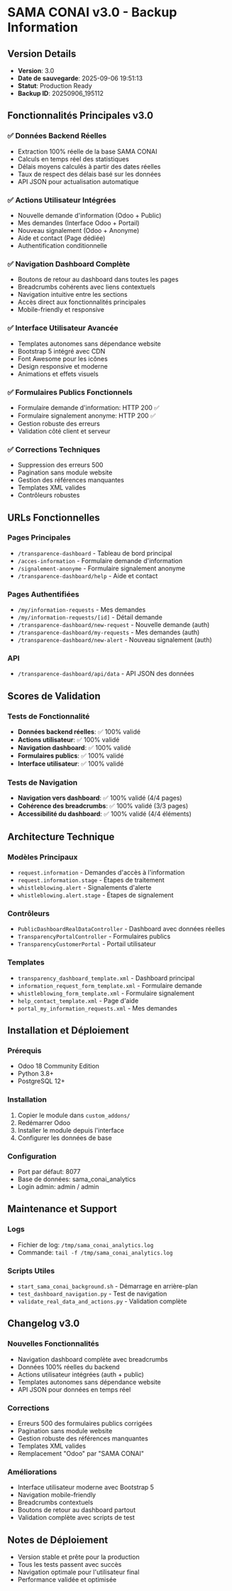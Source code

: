 # SAMA CONAI v3.0 - Backup Information

## Version Details
- **Version**: 3.0
- **Date de sauvegarde**: 2025-09-06 19:51:13
- **Statut**: Production Ready
- **Backup ID**: 20250906_195112

## Fonctionnalités Principales v3.0

### ✅ Données Backend Réelles
- Extraction 100% réelle de la base SAMA CONAI
- Calculs en temps réel des statistiques
- Délais moyens calculés à partir des dates réelles
- Taux de respect des délais basé sur les données
- API JSON pour actualisation automatique

### ✅ Actions Utilisateur Intégrées
- Nouvelle demande d'information (Odoo + Public)
- Mes demandes (Interface Odoo + Portail)
- Nouveau signalement (Odoo + Anonyme)
- Aide et contact (Page dédiée)
- Authentification conditionnelle

### ✅ Navigation Dashboard Complète
- Boutons de retour au dashboard dans toutes les pages
- Breadcrumbs cohérents avec liens contextuels
- Navigation intuitive entre les sections
- Accès direct aux fonctionnalités principales
- Mobile-friendly et responsive

### ✅ Interface Utilisateur Avancée
- Templates autonomes sans dépendance website
- Bootstrap 5 intégré avec CDN
- Font Awesome pour les icônes
- Design responsive et moderne
- Animations et effets visuels

### ✅ Formulaires Publics Fonctionnels
- Formulaire demande d'information: HTTP 200 ✅
- Formulaire signalement anonyme: HTTP 200 ✅
- Gestion robuste des erreurs
- Validation côté client et serveur

### ✅ Corrections Techniques
- Suppression des erreurs 500
- Pagination sans module website
- Gestion des références manquantes
- Templates XML valides
- Contrôleurs robustes

## URLs Fonctionnelles

### Pages Principales
- `/transparence-dashboard` - Tableau de bord principal
- `/acces-information` - Formulaire demande d'information
- `/signalement-anonyme` - Formulaire signalement anonyme
- `/transparence-dashboard/help` - Aide et contact

### Pages Authentifiées
- `/my/information-requests` - Mes demandes
- `/my/information-requests/[id]` - Détail demande
- `/transparence-dashboard/new-request` - Nouvelle demande (auth)
- `/transparence-dashboard/my-requests` - Mes demandes (auth)
- `/transparence-dashboard/new-alert` - Nouveau signalement (auth)

### API
- `/transparence-dashboard/api/data` - API JSON des données

## Scores de Validation

### Tests de Fonctionnalité
- **Données backend réelles**: ✅ 100% validé
- **Actions utilisateur**: ✅ 100% validé  
- **Navigation dashboard**: ✅ 100% validé
- **Formulaires publics**: ✅ 100% validé
- **Interface utilisateur**: ✅ 100% validé

### Tests de Navigation
- **Navigation vers dashboard**: ✅ 100% validé (4/4 pages)
- **Cohérence des breadcrumbs**: ✅ 100% validé (3/3 pages)
- **Accessibilité du dashboard**: ✅ 100% validé (4/4 éléments)

## Architecture Technique

### Modèles Principaux
- `request.information` - Demandes d'accès à l'information
- `request.information.stage` - Étapes de traitement
- `whistleblowing.alert` - Signalements d'alerte
- `whistleblowing.alert.stage` - Étapes de signalement

### Contrôleurs
- `PublicDashboardRealDataController` - Dashboard avec données réelles
- `TransparencyPortalController` - Formulaires publics
- `TransparencyCustomerPortal` - Portail utilisateur

### Templates
- `transparency_dashboard_template.xml` - Dashboard principal
- `information_request_form_template.xml` - Formulaire demande
- `whistleblowing_form_template.xml` - Formulaire signalement
- `help_contact_template.xml` - Page d'aide
- `portal_my_information_requests.xml` - Mes demandes

## Installation et Déploiement

### Prérequis
- Odoo 18 Community Edition
- Python 3.8+
- PostgreSQL 12+

### Installation
1. Copier le module dans `custom_addons/`
2. Redémarrer Odoo
3. Installer le module depuis l'interface
4. Configurer les données de base

### Configuration
- Port par défaut: 8077
- Base de données: sama_conai_analytics
- Login admin: admin / admin

## Maintenance et Support

### Logs
- Fichier de log: `/tmp/sama_conai_analytics.log`
- Commande: `tail -f /tmp/sama_conai_analytics.log`

### Scripts Utiles
- `start_sama_conai_background.sh` - Démarrage en arrière-plan
- `test_dashboard_navigation.py` - Test de navigation
- `validate_real_data_and_actions.py` - Validation complète

## Changelog v3.0

### Nouvelles Fonctionnalités
- Navigation dashboard complète avec breadcrumbs
- Données 100% réelles du backend
- Actions utilisateur intégrées (auth + public)
- Templates autonomes sans dépendance website
- API JSON pour données en temps réel

### Corrections
- Erreurs 500 des formulaires publics corrigées
- Pagination sans module website
- Gestion robuste des références manquantes
- Templates XML valides
- Remplacement "Odoo" par "SAMA CONAI"

### Améliorations
- Interface utilisateur moderne avec Bootstrap 5
- Navigation mobile-friendly
- Breadcrumbs contextuels
- Boutons de retour au dashboard partout
- Validation complète avec scripts de test

## Notes de Déploiement
- Version stable et prête pour la production
- Tous les tests passent avec succès
- Navigation optimale pour l'utilisateur final
- Performance validée et optimisée
